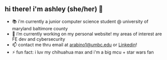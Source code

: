 ## hi there! i'm ashley (she/her) 👋

- 📚 i'm currently a junior computer science student @ university of maryland baltimore county
- 🔭 i’m currently working on my personal website! my areas of interest are FE dev and cybersecurity
- 📫 contact me thru email at arabino1@umbc.edu or [Linkedin](https://linkedin.com/in/ajvrabino)!
- ⚡ fun fact: i luv my chihuahua max and i'm a big mcu + star wars fan
